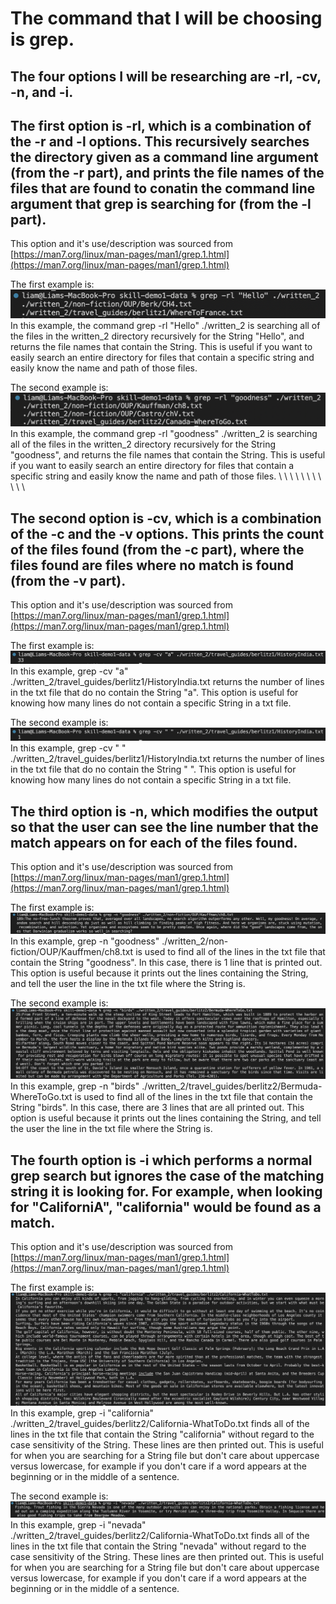 # The command that I will be choosing is grep.  
## The four options I will be researching are -rl, -cv, -n, and -i.
  
  

## The first option is -rl, which is a combination of the -r and -l options. This recursively searches the directory given as a command line argument (from the -r part), and prints the file names of the files that are found to conatin the command line argument that grep is searching for (from the -l part).  
This option and it's use/description was sourced from [https://man7.org/linux/man-pages/man1/grep.1.html](https://man7.org/linux/man-pages/man1/grep.1.html)  
    
  
The first example is:
![Image](/LabReportThreeScreenshots/-rl1.png)
In this example, the command grep -rl "Hello" ./written_2 is searching all of the files in the written_2 directory recursively for the String "Hello", and returns the file names that contain the String. This is useful if you want to easily search an entire directory for files that contain a specific string and easily know the name and path of those files.

The second example is:
![Image](/LabReportThreeScreenshots/-rl2.png)
In this example, the command grep -rl "goodness" ./written_2 is searching all of the files in the written_2 directory recursively for the String "goodness", and returns the file names that contain the String. This is useful if you want to easily search an entire directory for files that contain a specific string and easily know the name and path of those files.
  \\
  \\
  \\
  \\
  \\
  \\
  \\
  \\
  \\
  \\
  \\
## The second option is -cv, which is a combination of the -c and the -v options. This prints the count of the files found (from the -c part), where the files found are files where no match is found (from the -v part).  
This option and it's use/description was sourced from [https://man7.org/linux/man-pages/man1/grep.1.html](https://man7.org/linux/man-pages/man1/grep.1.html)  
  
  
The first example is:
![Image](/LabReportThreeScreenshots/-cv1.png)
In this example, grep -cv "a" ./written_2/travel_guides/berlitz1/HistoryIndia.txt returns the number of lines in the txt file that do no contain the String "a". This option is useful for knowing how many lines do not contain a specific String in a txt file.

The second example is:
![Image](/LabReportThreeScreenshots/-cv2.png)
In this example, grep -cv " " ./written_2/travel_guides/berlitz1/HistoryIndia.txt returns the number of lines in the txt file that do no contain the String " ". This option is useful for knowing how many lines do not contain a specific String in a txt file.
  
  
  
  
  
  
  
  
  
  
  
## The third option is -n, which modifies the output so that the user can see the line number that the match appears on for each of the files found.  
This option and it's use/description was sourced from [https://man7.org/linux/man-pages/man1/grep.1.html](https://man7.org/linux/man-pages/man1/grep.1.html)  
  
  
The first example is:
![Image](/LabReportThreeScreenshots/-n1.png)
In this example, grep -n "goodness" ./written_2/non-fiction/OUP/Kauffmen/ch8.txt is used to find all of the lines in the txt file that contain the String "goodness". In this case, there is 1 line that is printed out. This option is useful because it prints out the lines containing the String, and tell the user the line in the txt file where the String is.

The second example is:
![Image](/LabReportThreeScreenshots/-n2.png)
In this example, grep -n "birds" ./written_2/travel_guides/berlitz2/Bermuda-WhereToGo.txt is used to find all of the lines in the txt file that contain the String "birds". In this case, there are 3 lines that are all printed out. This option is useful because it prints out the lines containing the String, and tell the user the line in the txt file where the String is.
  
  
  
  
  
  
  
  
  
  
  
## The fourth option is -i which performs a normal grep search but ignores the case of the matching string it is looking for. For example, when looking for "CaliforniA", "california" would be found as a match.
This option and it's use/description was sourced from [https://man7.org/linux/man-pages/man1/grep.1.html](https://man7.org/linux/man-pages/man1/grep.1.html)  
  
  
The first example is:
![Image](/LabReportThreeScreenshots/-i1.png)
In this example, grep -i "california" ./written_2/travel_guides/berlitz2/California-WhatToDo.txt finds all of the lines in the txt file that contain the String "california" without regard to the case sensitivity of the String. These lines are then printed out. This is useful for when you are searching for a String file but don't care about uppercase versus lowercase, for example if you don't care if a word appears at the beginning or in the middle of a sentence.

The second example is:
![Image](/LabReportThreeScreenshots/-i2.png)
In this example, grep -i "nevada" ./written_2/travel_guides/berlitz2/California-WhatToDo.txt finds all of the lines in the txt file that contain the String "nevada" without regard to the case sensitivity of the String. These lines are then printed out. This is useful for when you are searching for a String file but don't care about uppercase versus lowercase, for example if you don't care if a word appears at the beginning or in the middle of a sentence.
